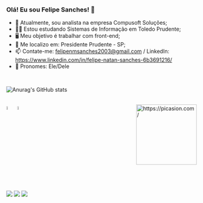 ### Olá! Eu sou Felipe Sanches! 👋
<link rel="stylesheet" href="https://cdn.jsdelivr.net/gh/devicons/devicon@v2.15.1/devicon.min.css">
          

- 💼 Atualmente, sou analista na empresa Compusoft Soluções;
- 🧑‍🎓 Estou estudando Sistemas de Informação em Toledo Prudente;
- 🖥️ Meu objetivo é trabalhar com front-end;
- 📍  Me localizo em: Presidente Prudente - SP;
- 📫 Contate-me: felipenmsanches2003@gmail.com / LinkedIn: https://www.linkedin.com/in/felipe-natan-sanches-6b3691216/
- 🧑 Pronomes: Ele/Dele

<br>

![Anurag's GitHub stats](https://github-readme-stats.vercel.app/api?username=sanches2003&show_icons=true&theme=tokyonight)
<div>
<br>
<img width="5%" src="https://cdn.jsdelivr.net/gh/devicons/devicon/icons/css3/css3-original.svg" />
<img width="5%" src="https://cdn.jsdelivr.net/gh/devicons/devicon/icons/html5/html5-original.svg" />
<img align="right" src="https://i.picasion.com/pic92/1b7d21edce9cf00fe00f451ad3b7ee8b.gif" width="160" height="160" border="0" alt="https://picasion.com/">
</div>  

  ##

<div>
<a href="https://instagram.com/@03felipe_sanches" target="_blank"><img src="https://img.shields.io/badge/-Instagram-%23E4405F?style=for-the-badge&logo=instagram&logoColor=white" target="_blank"></a>
<a href = "mailto:felipenmsanches2003@gmail.com"><img src="https://img.shields.io/badge/Gmail-D14836?style=for-the-badge&logo=gmail&logoColor=white" target="_blank"></a>
<a href="https://www.linkedin.com/in/Felipe Natan Sanches" target="_blank"><img src="https://img.shields.io/badge/-LinkedIn-%230077B5?style=for-the-badge&logo=linkedin&logoColor=white" target="_blank"></a>   
</div>

          
          
